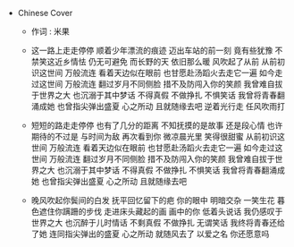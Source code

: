 - Chinese Cover
    - 作词 : 米果
    - 这一路上走走停停 顺着少年漂流的痕迹
迈出车站的前一刻 竟有些犹豫
不禁笑这近乡情怯 仍无可避免
而长野的天 依旧那么暖 风吹起了从前
从前初识这世间 万般流连
看着天边似在眼前 也甘愿赴汤蹈火去走它一遍
如今走过这世间 万般流连
翻过岁月不同侧脸 措不及防闯入你的笑颜
我曾难自拔于世界之大 也沉溺于其中梦话
不得真假 不做挣扎 不惧笑话
我曾将青春翻涌成她 也曾指尖弹出盛夏
心之所动 且就随缘去吧
逆着光行走 任风吹雨打

    - 短短的路走走停停 也有了几分的距离
不知抚摸的是故事 还是段心情
也许期待的不过是 与时间为敌
再次看到你 微凉晨光里 笑得很甜蜜
从前初识这世间 万般流连
看着天边似在眼前 也甘愿赴汤蹈火去走它一遍
如今走过这世间 万般流连
翻过岁月不同侧脸 措不及防闯入你的笑颜
我曾难自拔于世界之大 也沉溺于其中梦话
不得真假 不做挣扎 不惧笑话
我曾将青春翻涌成她 也曾指尖弹出盛夏
心之所动 且就随缘去吧

    - 晚风吹起你鬓间的白发 抚平回忆留下的疤
你的眼中 明暗交杂 一笑生花
暮色遮住你蹒跚的步伐 走进床头藏起的画
画中的你 低着头说话
我仍感叹于世界之大 也沉醉于儿时情话
不剩真假 不做挣扎 无谓笑话
我终将青春还给了她 连同指尖弹出的盛夏
心之所动 就随风去了
以爱之名 你还愿意吗
